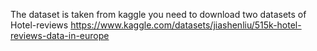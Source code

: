 The dataset is taken from kaggle you need to download two datasets of Hotel-reviews
https://www.kaggle.com/datasets/jiashenliu/515k-hotel-reviews-data-in-europe
